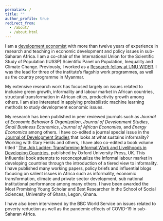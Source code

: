 ```yaml
---
permalink: /
title: ""
author_profile: true
redirect_from: 
  - /about/
  - /about.html
---
```



I am a [development economist](https://www.wider.unu.edu/expert/michael-danquah?page=1) with more than twelve years of experience in research and teaching in economic development and policy issues in sub-Saharan Africa. I am a co-chair of the International Union for the Scientific Study of Population (IUSSP) Scientific Panel on Population, Inequality and Climate Change. Previously, I worked as a [Research fellow at UNU WIDER](https://www.wider.unu.edu/expert/michael-danquah?page=1). I was the lead for three of the institute’s flagship work programmes, as well as the country programme in Myanmar. 

My extensive research work has focused largely on issues related to inclusive green growth, informality and labour market in African countries, structural transformation in African cities, productivity growth among others. I am also interested in applying probabilistic machine learning methods to study development economic issues.

My research has been published in peer reviewed journals such as *Journal of Economic Behavior & Organization*, *Journal of Development Studies*, *Small Business Economics*, *Journal of African Economies*, and *Energy Economics* among others. I have co-edited a journal special issue in the [Journal of Development Studies](https://www.tandfonline.com/toc/fjds20/58/7) that looks at what sustains informality? Working with Gary Fields and others, I have also co-edited a book volume titled ‘ [The Job Ladder: Transforming Informal Work and Livelihoods in Developing Countries](https://academic.oup.com/book/45886?login=true), published by Oxford University Press, UK. This influential book attempts to reconceptualize the informal labour market in developing countries through the introduction of a tiered view to informality. I have published many working papers, policy briefs and influential blogs focusing on salient issues in Africa such as informality, economic transformation, climate and private sector development, sub national institutional performance among many others. 
I have been awarded the Most Promising Young Scholar and Best Researcher in the School of Social Sciences, University of Ghana, Legon, Ghana.

I have also been interviewed by the BBC World Service on issues related to poverty reduction as well as the pandemic effects of COVID-19 in sub-Saharan Africa.




